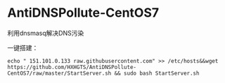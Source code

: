 # AntiDNSPollute-CentOS7
利用dnsmasq解决DNS污染

一键搭建：
```
echo " 151.101.0.133 raw.githubusercontent.com" >> /etc/hosts&&wget https://github.com/HXHGTS/AntiDNSPollute-CentOS7/raw/master/StartServer.sh && sudo bash StartServer.sh
```
